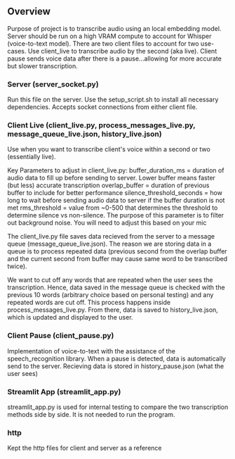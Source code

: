 ## Overview

Purpose of project is to transcribe audio using an local embedding model. Server should be run on a high VRAM compute to account for Whisper (voice-to-text model). There are two client files to account for two use-cases. Use client_live to transcribe audio by the second (aka live). Client pause sends voice data after there is a pause...allowing for more accurate but slower transcription.

### Server (server_socket.py)

Run this file on the server. Use the setup_script.sh to install all necessary dependencies. Accepts socket connections from either client file.

### Client Live (client_live.py, process_messages_live.py, message_queue_live.json, history_live.json)

Use when you want to transcribe client's voice within a second or two (essentially live).

Key Parameters to adjust in client_live.py:
buffer_duration_ms = duration of audio data to fill up before sending to server. Lower buffer means faster (but less) accurate transcription
overlap_buffer = duration of previous buffer to include for better performance
silence_threshold_seconds = how long to wait before sending audio data to server if the buffer duration is not met
rms_threshold = value from ~0-500 that determines the threshold to determine silence vs non-silence. The purpose of this parameter is to filter out background noise. You will need to adjust this based on your mic

The client_live.py file saves data recieved from the server to a message queue (message_queue_live.json). The reason we are storing data in a queue is to process repeated data (previous second from the overlap buffer and the current second from buffer may cause same word to be transcribed twice).

We want to cut off any words that are repeated when the user sees the transcription. Hence, data saved in the message queue is checked with the previous 10 words (arbitrary choice based on personal testing) and any repeated words are cut off. This process happens inside process_messages_live.py. From there, data is saved to history_live.json, which is updated and displayed to the user.

### Client Pause (client_pause.py)

Implementation of voice-to-text with the assistance of the speech_recognition library. When a pause is detected, data is automatically send to the server. Recieving data is stored in history_pause.json (what the user sees)


### Streamlit App (streamlit_app.py)

streamlit_app.py is used for internal testing to compare the two transcription methods side by side. It is not needed to run the program.

### http
Kept the http files for client and server as a reference



